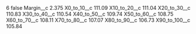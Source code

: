 <?xml version="1.0" encoding="UTF-8"?>
<CustomMetadata xmlns="http://soap.sforce.com/2006/04/metadata" xmlns:xsi="http://www.w3.org/2001/XMLSchema-instance" xmlns:xsd="http://www.w3.org/2001/XMLSchema">
    <label>6</label>
    <protected>false</protected>
    <values>
        <field>Margin__c</field>
        <value xsi:type="xsd:double">2.375</value>
    </values>
    <values>
        <field>X0_to_10__c</field>
        <value xsi:type="xsd:double">111.09</value>
    </values>
    <values>
        <field>X10_to_20__c</field>
        <value xsi:type="xsd:double">111.04</value>
    </values>
    <values>
        <field>X20_to_30__c</field>
        <value xsi:type="xsd:double">110.83</value>
    </values>
    <values>
        <field>X30_to_40__c</field>
        <value xsi:type="xsd:double">110.54</value>
    </values>
    <values>
        <field>X40_to_50__c</field>
        <value xsi:type="xsd:double">109.74</value>
    </values>
    <values>
        <field>X50_to_60__c</field>
        <value xsi:type="xsd:double">108.75</value>
    </values>
    <values>
        <field>X60_to_70__c</field>
        <value xsi:type="xsd:double">108.11</value>
    </values>
    <values>
        <field>X70_to_80__c</field>
        <value xsi:type="xsd:double">107.07</value>
    </values>
    <values>
        <field>X80_to_90__c</field>
        <value xsi:type="xsd:double">106.73</value>
    </values>
    <values>
        <field>X90_to_100__c</field>
        <value xsi:type="xsd:double">105.84</value>
    </values>
</CustomMetadata>
